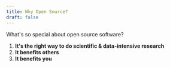 ```yaml
---
title: Why Open Source?
draft: false
---
```


What's so special about open source software?

1. **It's the right way to do scientific & data-intensive research**
1. **It benefits others**
1. **It benefits you**
